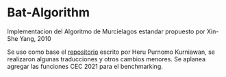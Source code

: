 # Bat-Algorithm
Implementacion del Algoritmo de Murcielagos estandar propuesto por Xin-She Yang, 2010

Se uso como base el [repositorio](https://github.com/herukurniawan/bat-algorithm) escrito por Heru Purnomo Kurniawan, se realizaron algunas traducciones y otros cambios menores. Se aplanea agregar las funciones CEC 2021 para el benchmarking.
